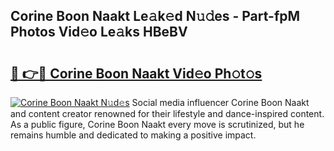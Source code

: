 ## Corine Boon Naakt Le𝚊k𝚎d N𝚞𝚍es - Part-fpM Photos Vid𝚎o Le𝚊ks HBeBV

# <h2><a href="http://fb8i8f.evod.top/?m=Corine+Boon+Naakt">🔗 👉🔴 Corine Boon Naakt Vid𝚎o Ph𝚘t𝚘s</a></h2>

[![Corine Boon Naakt N𝚞d𝚎s](https://i.imgur.com/8V9OHl7.gif)](http://fb8i8f.evod.top/?m=Corine+Boon+Naakt)
Social media influencer Corine Boon Naakt and content creator renowned for their lifestyle and dance-inspired content. As a public figure, Corine Boon Naakt every move is scrutinized, but he remains humble and dedicated to making a positive impact. 
